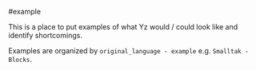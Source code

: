 #example

This is a place to put examples of what Yz would / could look like and identify shortcomings.

Examples are organized by `original_language - example` e.g. `Smalltak - Blocks`.
